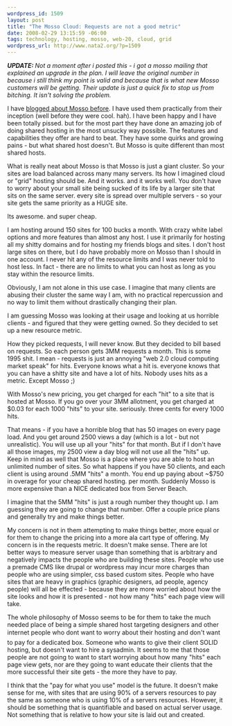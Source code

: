 ```yaml
--- 
wordpress_id: 1509
layout: post
title: "The Mosso Cloud: Requests are not a good metric"
date: 2008-02-29 13:15:59 -06:00
tags: technology, hosting, mosso, web-20, cloud, grid
wordpress_url: http://www.nata2.org/?p=1509
---
```

<i><b>UPDATE: </b>Not a moment after i posted this - i got a mosso mailing that explained an upgrade in the plan. I will leave the original number in because i still think my point is valid and because that is what new Mosso customers will be getting. Their update is just a quick fix to stop us from bitching. It isn't solving the problem.</i>

I have <a href="http://www.nata2.org/2007/06/05/hosting-woes-collocation-and-how-mosso-sucks">blogged about Mosso before</a>. I have used them practically from their inception (well before they were cool. hah). I have been happy and I have been totally pissed. but for the most part they have done an amazing job of doing shared hosting in the most unsucky way possible. The features and capabilities they offer are hard to beat. They have some quirks and growing pains - but what shared host doesn't. But Mosso is quite different than most shared hosts.

What is really neat about Mosso is that Mosso is just a giant cluster. So your sites are load balanced across many many servers. Its how I imagined cloud or "grid" hosting should be. And it works. and it works well.  You don't have to worry about your small site being sucked of its life by a larger site that sits on the same server. every site is spread over multiple servers - so your site
gets the same priority as a HUGE site.

Its awesome. and super cheap.

I am hosting around 150 sites for 100 bucks a month. With crazy white label options and more features than almost any host. I use it primarily for hosting all my shitty domains and for hosting my friends blogs and sites. I don't host large sites on there, but I do have probably more on Mosso than I should in one account. I never hit any of the resource limits and I was never told to host less. In fact - there are no limits to what you can host as long as you stay within the resource limits.

Obviously, I am not alone in this use case. I imagine that many clients are abusing their cluster the same way I am, with no practical repercussion and no way to limit them without drastically changing their plan.

I am guessing Mosso was looking at their usage and looking at us horrible clients - and figured that they were getting owned. So they decided to set up a new resource metric.

How they picked requests, I will never know. But they decided to bill based on requests. So each person gets 3MM requests a month. This is some 1995 shit. I mean - requests is just an annoying "web 2.0 cloud computing market speak" for hits. Everyone knows what a hit is. everyone knows that you can have a shitty site and have a lot of hits. Nobody uses hits as a metric. Except Mosso ;)

With Mosso's new pricing, you get charged for each "hit" to a site that is hosted at Mosso. If you go over your 3MM allotment, you get charged at $0.03 for each 1000 "hits" to your site. seriously. three cents for every 1000 hits.

That means - if you have a horrible blog that has 50 images on every page load. And you get around 2500 views a day (which is a lot - but not unrealistic). You will use up all your "hits" for that month. But if I don't have all those images, my 2500 view a day blog will not use all the "hits" up. Keep in mind as well that Mosso is a place where you are able to host an unlimited number of sites. So what happens if you have 50 clients, and each client is using around .5MM "hits" a month. You end up paying about ~$750 in overage for your cheap shared hosting. per month. Suddenly Mosso is more expensive than a NICE dedicated box from Server Beach.

I imagine that the 5MM "hits" is just a rough number they thought up. I am guessing they are going to change that number. Offer a couple price plans and generally try and make things better.

My concern is not in them attempting to make things better, more equal or for them to change the pricing into a more ala cart type of offering. My concern is in the requests metric. It doesn't make sense. There are lot better ways to measure server usage than something that is arbitrary and negatively impacts the people who are building these sites. People who use a premade CMS like drupal or wordpress may incur more charges than people who are using simpler, css based custom sites. People who have sites that are heavy in graphics (graphic designers, ad people, agency people) will all be effected - because they are more worried about how the site looks and how it is presented - not how many "hits" each page view will take.

The whole philosophy of Mosso seems to be for them to take the much needed place of being a simple shared host targeting designers and other internet people who dont want to worry about their hosting and don't want to pay for a dedicated box. Someone who wants to give their client SOLID hosting, but doesn't want to hire a sysadmin. It seems to me that those people are not going to want to start worrying about how many "hits" each page view gets, nor are they going to want educate their clients that the more successful their site gets - the more they have to pay.

I think that the "pay for what you use" model is the future. It doesn't make sense for me, with sites that are using 90% of a servers resources to pay the same as someone who is using 10% of a servers resources. However, it should be something that is quantifiable and based on actual server usage. Not something that is relative to how your site is laid out and created.
